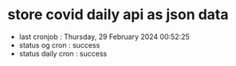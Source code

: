 # store covid daily api as json data

- last cronjob : Thursday, 29 February 2024 00:52:25
- status og cron : success
- status daily cron : success
      
      